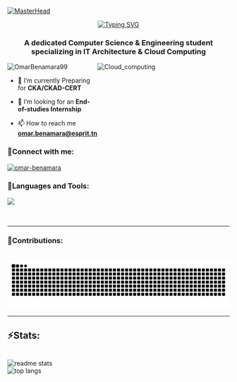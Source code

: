 [![MasterHead](https://t3.ftcdn.net/jpg/03/99/60/34/360_F_399603439_03wKWP48LeCEGBay9t8zRuryTRHlbDRR.jpg)](https://rishavchanda.io)
<div align="center">
<a href="https://git.io/typing-svg"><img src="https://readme-typing-svg.herokuapp.com?font=Righteous&size=35&duration=4000&pause=1000&color=F7A21D&center=true&random=false&width=500&height=70&lines=Hi+there+%F0%9F%91%8B;I'm+Omar+BenAmara" alt="Typing SVG" /></a></div>
<h3 align="center">A dedicated Computer Science & Engineering student specializing in IT Architecture & Cloud Computing</h3>
<img align="right" alt="Cloud_computing" width="300" height="300" src="https://nife.io/wp-content/uploads/2022/08/cloud.gif">
<p align="left"> <img src="https://komarev.com/ghpvc/?username=OmarBenamara99&label=Profile%20views&color=0e75b6&style=flat" alt="OmarBenamara99" /> </p>


- 🔭 I’m currently Preparing for **CKA/CKAD-CERT**

- 🤝 I’m looking for an **End-of-studies Internship**

- 📫 How to reach me **omar.benamara@esprit.tn**

<h3 align="left"> 💬Connect with me:</h3>
<p align="left">
<a href="https://www.linkedin.com/in/omarbenamara" target="blank"><img align="center" src="https://raw.githubusercontent.com/rahuldkjain/github-profile-readme-generator/master/src/images/icons/Social/linked-in-alt.svg" alt="omar-benamara" height="30" width="40" /></a>
</p>

<h3 align="left">  🧰Languages and Tools:</h3>
<p align="left"> <img src="https://skillicons.dev/icons?i=bash,idea,pycharm,phpstorm,vscode,visualstudio,vim,linux,ubuntu,kali,postman,bootstrap,html,css,js,nodejs,express,npm,mysql,arduino,symfony,c,cpp,cs,dotnet,java,spring,angular,graphql,qt,php,py,git,kubernetes,docker,ansible,prometheus,grafana,terraform,openstack,azure,aws,gitlab,ps,ai"/><br> </p>
<br/>
<hr/>
<div align="left">
  <h3> 🐍Contributions:</h3>
  <br>
  <img alt="snake eating my contributions" src="https://github.com/OmarBenamara99/OmarBenamara99/blob/output/github-contribution-grid-snake.svg" />
  <br/>
</div>
<hr/>
<h2 align="left"> ⚡Stats:</h2>
<br>
<div align=left>
  <img width=390 align="left" src="https://github-readme-stats.vercel.app/api?username=OmarBenamara99&count_private=true&show_icons=true&theme=vision-friendly-dark&rank_icon=github&border_radius=10" alt="readme stats" />
  <img width=390 align="left" src="https://github-readme-stats.vercel.app/api/top-langs/?username=OmarBenamara99&hide=HTML&langs_count=8&layout=compact&theme=vision-friendly-dark&border_radius=10&size_weight=0.5&count_weight=0.5&exclude_repo=github-readme-stats" alt="top langs" />
   
</div>

